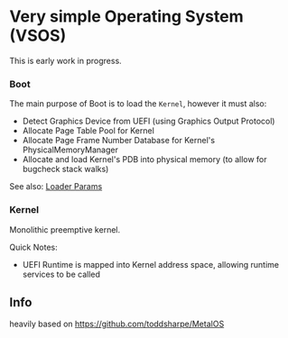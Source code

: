 # Very simple Operating System (VSOS)

This is early work in progress.

### Boot
The main purpose of Boot is to load the ``Kernel``, however it must also:
* Detect Graphics Device from UEFI (using Graphics Output Protocol)
* Allocate Page Table Pool for Kernel
* Allocate Page Frame Number Database for Kernel's PhysicalMemoryManager
* Allocate and load Kernel's PDB into physical memory (to allow for bugcheck stack walks)

See also: [Loader Params](src/LoaderParams.h)

### Kernel
Monolithic preemptive kernel. 

Quick Notes:
* UEFI Runtime is mapped into Kernel address space, allowing runtime services to be called


## Info
heavily based on https://github.com/toddsharpe/MetalOS